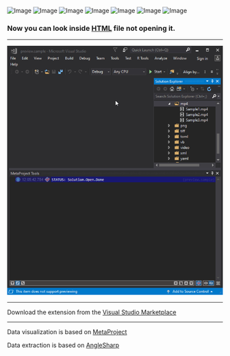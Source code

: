 ![Image](https://img.shields.io/github/license/viacheslav-lozinskyi/Preview-HTML)
![Image](https://img.shields.io/github/issues/viacheslav-lozinskyi/Preview-HTML)
![Image](https://img.shields.io/github/stars/viacheslav-lozinskyi/Preview-HTML)
![Image](https://img.shields.io/github/languages/code-size/viacheslav-lozinskyi/Preview-HTML)
![Image](https://img.shields.io/badge/VS-2019-blueviolet)
![Image](https://img.shields.io/badge/VS-2017-blueviolet)
![Image](https://img.shields.io/badge/VS-2015-blueviolet)

### Now you can look inside [HTML](https://en.wikipedia.org/wiki/HTML) file not opening it.
---

![Image](resource/video/Presentation1.gif)

---
Download the extension from the [Visual Studio Marketplace](https://marketplace.visualstudio.com/items?itemName=ViacheslavLozinskyi.Preview-HTML)

---
Data visualization is based on [MetaProject](https://marketplace.visualstudio.com/items?itemName=ViacheslavLozinskyi.MetaProject)

Data extraction is based on [AngleSharp](https://anglesharp.github.io/)